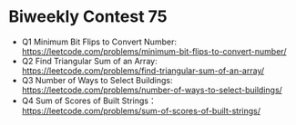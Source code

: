 # Biweekly Contest 75

 - Q1 Minimum Bit Flips to Convert Number: https://leetcode.com/problems/minimum-bit-flips-to-convert-number/
 - Q2 Find Triangular Sum of an Array: https://leetcode.com/problems/find-triangular-sum-of-an-array/
 - Q3 Number of Ways to Select Buildings: https://leetcode.com/problems/number-of-ways-to-select-buildings/
 - Q4 Sum of Scores of Built Strings： https://leetcode.com/problems/sum-of-scores-of-built-strings/
